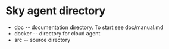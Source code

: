 # Sky agent directory
* doc -- documentation directory. To start see doc/manual.md
* docker -- directory for cloud agent
* src -- source directory
